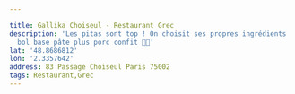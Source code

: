 ```yaml
---

title: Gallika Choiseul - Restaurant Grec
description: 'Les pitas sont top ! On choisit ses propres ingrédients ! Conseil :
  bol base pâte plus porc confit 👌🏻'
lat: '48.8686812'
lon: '2.3357642'
address: 83 Passage Choiseul Paris 75002
tags: Restaurant,Grec
---
```

